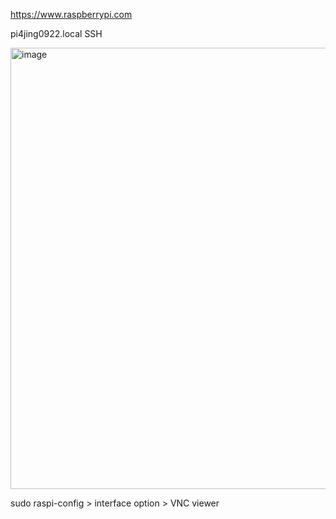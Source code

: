 https://www.raspberrypi.com

pi4jing0922.local
SSH 

<img width="1154" height="706" alt="image" src="https://github.com/user-attachments/assets/fb214da6-84a1-4e6f-b1e0-f5bbb16db470" />



sudo raspi-config > interface option > VNC viewer
